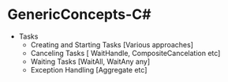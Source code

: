 # GenericConcepts-C#
   * Tasks 
      * Creating and Starting Tasks [Various approaches]
      * Canceling Tasks [ WaitHandle, CompositeCancelation etc]
      * Waiting Tasks [WaitAll, WaitAny any]
      * Exception Handling [Aggregate etc]
      

